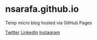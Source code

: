 # nsarafa.github.io

Temp micro blog hosted via GitHub Pages

[Twitter](https://twitter.com/nsarafa_) 
[LinkedIn](https://www.linkedin.com/in/nsarafa) 
[Instagram](https://www.instagram.com/nsarafa_/) 
